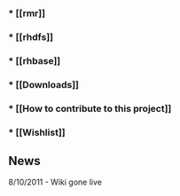 ### * [[rmr]]
### * [[rhdfs]]
### * [[rhbase]]
### * [[Downloads]]
### * [[How to contribute to this project]]
### * [[Wishlist]]
## News

8/10/2011 - Wiki gone live